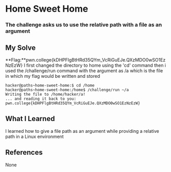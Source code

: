 # Home Sweet Home
### The challenge asks us to use the relative path with a file as an argument


## My Solve
**Flag:**pwn.college{kDHPFlgBtHRd35QYm_VcRiGuEJe.QXzMDO0wSO1EzNzEzW}
I first changed the directory to home using the 'cd' command then i used the 
/challenge/run command with the argument as /a which is the file in which
my flag would be written and stored



```
hacker@paths~home-sweet-home:$ cd /home
hacker@paths~home-sweet-home:/home$ /challenge/run ~/a
Writing the file to /home/hacker/a!
... and reading it back to you:
pwn.college{kDHPFlgBtHRd35QYm_VcRiGuEJe.QXzMDO0wSO1EzNzEzW}
```

## What I Learned
I learned how to give a file path as an argument while providing a relative 
path in a Linux environment


## References
None